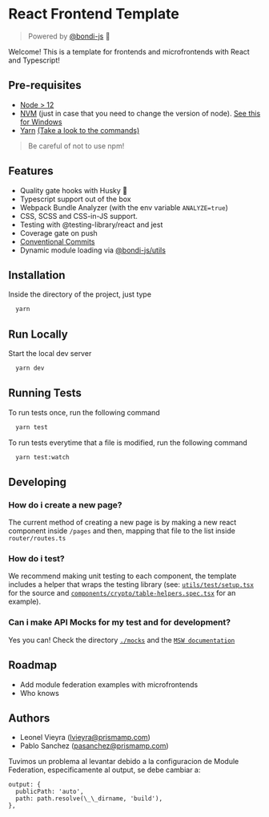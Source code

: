 # React Frontend Template

> Powered by [@bondi-js](https://github.com/react-federation/bondi) 🚌

Welcome! This is a template for frontends and microfrontends with React and Typescript!

## Pre-requisites

- [Node > 12](https://nodejs.org/en/)
- [NVM](https://github.com/nvm-sh/nvm) (just in case that you need to change the version of node). [See this for Windows](https://github.com/coreybutler/nvm-windows)
- [Yarn](https://yarnpkg.com/) [(Take a look to the commands)](https://classic.yarnpkg.com/en/docs/migrating-from-npm/)

> Be careful of not to use npm!

## Features

- Quality gate hooks with Husky 🐶
- Typescript support out of the box
- Webpack Bundle Analyzer (with the env variable `ANALYZE=true`)
- CSS, SCSS and CSS-in-JS support.
- Testing with @testing-library/react and jest
- Coverage gate on push
- [Conventional Commits](https://www.conventionalcommits.org/en/v1.0.0/)
- Dynamic module loading via [@bondi-js/utils](https://github.com/react-federation/bondi/packages/utils)

## Installation

Inside the directory of the project, just type

```bash
  yarn
```

## Run Locally

Start the local dev server

```bash
  yarn dev
```

## Running Tests

To run tests once, run the following command

```bash
  yarn test
```

To run tests everytime that a file is modified, run the following command

```bash
  yarn test:watch
```

## Developing

### How do i create a new page?

The current method of creating a new page is by making a new react component inside `/pages` and then, mapping that file to the list inside `router/routes.ts`

### How do i test?

We recommend making unit testing to each component, the template includes a helper that wraps the testing library (see: [`utils/test/setup.tsx`](./utils/test/setup.tsx) for the source and [`components/crypto/table-helpers.spec.tsx`](./components/crypto/table-helpers.spec.tsx) for an example).

### Can i make API Mocks for my test and for development?

Yes you can! Check the directory [`./mocks`](./mocks) and the [`MSW documentation`](https://mswjs.io/)

## Roadmap

- Add module federation examples with microfrontends
- Who knows

## Authors

- Leonel Vieyra (lvieyra@prismamp.com)
- Pablo Sanchez (pasanchez@prismamp.com)

Tuvimos un problema al levantar debido a la configuracion de Module Federation, especificamente al output, se debe cambiar a:

```
output: {
  publicPath: 'auto',
  path: path.resolve(\_\_dirname, 'build'),
},
```
